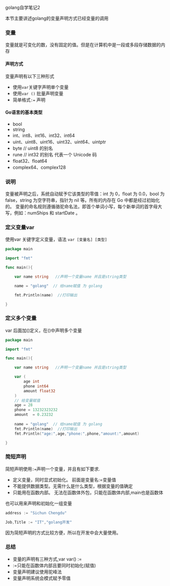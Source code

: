 golang自学笔记2

本节主要讲述golang的变量声明方式已经变量的调用

### 变量
变量就是可变化的数，没有固定的值。但是在计算机中是一段或多段存储数据的内存

#### 声明方式

变量声明有以下三种形式
- 使用``var``关键字声明单个变量
- 使用``var ()`` 批量声明变量
- 简单格式``:=`` 声明

#### Go语言的基本类型
- bool
- string
- int、int8、int16、int32、int64
- uint、uint8、uint16、uint32、uint64、uintptr
- byte // uint8 的别名
- rune // int32 的别名 代表一个 Unicode 码
- float32、float64
- complex64、complex128

### 说明

变量被声明之后，系统自动赋予它该类型的零值：int 为 0，float 为 0.0，bool 为 false，string 为空字符串，指针为 nil 等。所有的内存在 Go 中都是经过初始化的。
变量的命名规则遵循骆驼命名法，即首个单词小写，每个新单词的首字母大写，例如：numShips 和 startDate 。


### 定义变量var

使用var 关键字定义变量，语法 ``var [变量名] [类型]``

```go
package main

import "fmt"

func main(){

	var name string   //声明一个变量name 并且是string类型

	name = "golang"  // 给name赋值 为 golang

	fmt.Println(name)  //打印输出

}
```

### 定义多个变量

var 后面加()定义，在()中声明多个变量

```go
package main

import "fmt"

func main(){

	var name string   //声明一个变量name 并且是string类型

	var (
		age int
		phone int64
		amount float32
	)
	// 给变量赋值
	age = 28
	phone = 13232323232
	amount  = 0.23232
	
	name = "golang"  // 给name赋值 为 golang
	fmt.Println(name)  //打印输出
	fmt.Println("age:",age,"phone:",phone,"amount:",amount)

}
```


### 简短声明

简短声明使用``:=``声明一个变量，并且有如下要求.

- 定义变量，同时显式初始化。 前面是变量名:=变量值
- 不能提供数据类型。无需什么是什么类型，根据变量的值确定
- 只能用在函数内部。 无法在函数体外包，只能在函数体内部,main也是函数体

也可以用来声明和初始化一组变量

```go
address := "Sichun Chengdu"

Job,Title := "IT","golang开发"
```

因为简短声明的方式比较方便，所以在开发中会大量使用。

### 总结
- 变量的声明有三种方式,var var() :=
- :=只能在函数体内部且要同时初始化(赋值)
- 变量声明建议使用驼峰法
- 变量声明系统会模式赋予零值



